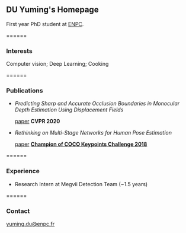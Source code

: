 ## DU Yuming's Homepage

First year PhD student at [ENPC](https://imagine-lab.enpc.fr/). 

======

### Interests
Computer vision; Deep Learning; Cooking

======

### Publications
- _Predicting Sharp and Accurate Occlusion Boundaries in Monocular Depth Estimation Using Displacement Fields_

   [paper](https://arxiv.org/abs/2002.12730)
   **CVPR 2020**

- _Rethinking on Multi-Stage Networks for Human Pose Estimation_

   [paper](https://arxiv.org/abs/1901.00148)
   **[Champion of COCO Keypoints Challenge 2018](http://cocodataset.org/#keypoints-leaderboard)** 

======

### Experience
- Research Intern at Megvii Detection Team (~1.5 years)

======

### Contact
yuming.du@enpc.fr
